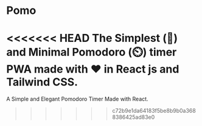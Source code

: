 # Pomo
<<<<<<< HEAD
The Simplest (🚀) and Minimal Pomodoro (⏲️) timer PWA made with ❤️ in React js and Tailwind CSS.
=======
A Simple and Elegant Pomodoro Timer Made with React.
>>>>>>> c72b9e1da64183f5be8b9b0a3688386425ad83e0
